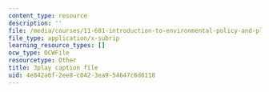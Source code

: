 ```yaml
---
content_type: resource
description: ''
file: /media/courses/11-601-introduction-to-environmental-policy-and-planning-fall-2016/4e842a6f2ee8c0423ea954647c6d6118_oJ7-LI_ex0o.srt
file_type: application/x-subrip
learning_resource_types: []
ocw_type: OCWFile
resourcetype: Other
title: 3play caption file
uid: 4e842a6f-2ee8-c042-3ea9-54647c6d6118
---
```

